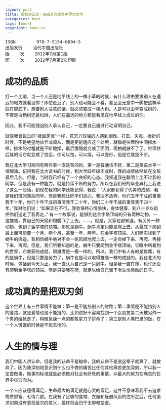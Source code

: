 ```yaml
---
layout: post
title: 俞敏洪口述：在痛苦的世界中尽力而为
categories: book
tags: [book]
copyright: book-cn
---
```


<pre>
ISBN        978-7-5154-0094-5
出版发行    当代中国出版社
版    次    2012年7月第1版
印    次    2012年7月第2次印刷
</pre>

# 成功的品质

打一个比喻，当一个人还是地平线上的一棵小草的时候，有什么理由要求别人在遥远的地方就看见你？即使走近了，别人也可能会不看，甚至会无意中一脚把这棵草踩在脚底下。想要别人注意的话，就必须变成一棵大树。人是可以由草变成树的，不管是白杨树还是松树，人们在遥远的地方都能看见在地平线上成长的你。

因此，我不可能强迫别人承认自己，一定要自己通过行动证明自己。

就像我曾说过的“揉面定律”一样，意志力较强的人遇到困难、打击、失败、挫折的时候，不是绝望地放弃或顺从，而是更能适应这个处境，就像是往面粉中间掺水一样，掺水的过程就是不断地揉，最后慢慢就变成了面团，再拍就散不了了。继续往后揉的话它就变成了拉面，你可以拉，可以揉，可以变形，但是它就是不断。

我在北大学习期间有两件事一直是苦闷的，第一是普通话不好，第二是英语水平一塌糊涂。记得我在北大读书的时候，到大学四年级毕业时，我的成绩依然排在全班最后几名。但是，当时我已经有了一个良好的心态。我知道我在聪明上比不过我的同学，但是我有一种能力，就是持续不断的努力。所以在我们班的毕业典礼上我说了这么一段话，到现在我的同学还能记得，我说：“大家都获得了优异的成绩，我是我们班的落后同学。但是我想让同学们放心，我决不放弃。你们五年干成的事情我干十年，你们十年干成的事情我干二十年，你们二十年干成的事情我干四十年。”我对他们说：“如果实在不行，我会保持心情愉快，身体健康，到八十岁以后把你们送走了我再走。”
有一个故事说，能够到达金字塔顶端的只有两种动物，一是雄鹰，靠自己的天赋和翅膀飞了上去。……。但是，大家也都知道，有另外一种动物，也到了金字塔的顶端。那就是蜗牛。蜗牛肯定只能是爬上去，从最底下爬到最上面可能要一个月、两个月，甚至一年，两年。在金字塔顶端，人们确实找到了蜗牛的痕迹。我相信蜗牛绝对不会一帆风顺地爬上去，一定会掉下来、再爬、再掉下来、再爬。但是，我们所要知道的是，蜗牛只要爬到金字塔顶端，它眼中所看到的世界，它收获的成就，跟雄鹰是一模一样的。所以，我们中有人有的是雄鹰，有的是蜗牛，但是只要是努力了，蜗牛也是可以取得雄鹰一样的成就的。我在北大的时候，包括到今天为止，我一直认为自己是一只蜗牛。但是我一直在爬，也许还没有爬到金字塔的顶端。但是只要我在爬，就足以给自己留下令生命感动的日子。


# 成功真的是把双刃剑

这个世界上有三件事情不能做：第一是不能挡别人的财路；第二事情是不能挡别人的爱路，就是爱情也是不能挡的，比如说好不容易找到一个女朋友第二天被另外一个男的给抢走了，稍微急躁一点的都敢拿刀子拼命了；第三是别人嘴巴里的饭，在一个人饥饿的时候是不能去抢的。

# 人生的情与理

我们中国人讲认命，但是我的认命不是输命，我的认命不是说这辈子就算了，就放弃了。因为我深刻地意识到什么也不做的痛苦比任何其他痛苦更加深刻，所以我一定要做事，做事的标准就是必须做对社会有好处的事情，以最大的努力在痛苦的世界中尽力而为。

一个人应该懂得满足，生命最大的满足就是心灵的富足，这并不意味着我不去追求物质财富、七情六欲。在我有了足够的食物、衣服和躲避风雨的住所之后，任何追求如果没有更高层次的意义，最终将会归于无聊和空虚。
